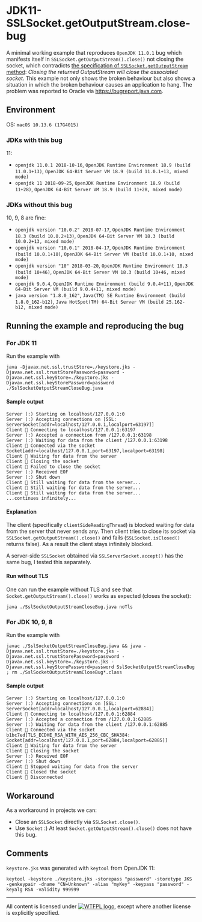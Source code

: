 # JDK11-SSLSocket.getOutputStream.close-bug
A minimal working example that reproduces
```OpenJDK 11.0.1``` bug which manifests itself in ```SSLSocket.getOutputStream().close()``` not closing the socket, which contradicts [the specification of ```SSLSocket.getOutputStream``` method](https://docs.oracle.com/en/java/javase/11/docs/api/java.base/java/net/Socket.html#getOutputStream()): _Closing the returned OutputStream will close the associated socket_. This example not only shows the broken behaviour but also shows a situation in which the broken behaviour causes an application to hang. The problem was reported to Oracle via https://bugreport.java.com.

## Environment
OS: ```macOS 10.13.6 (17G4015)```
### JDKs with this bug
11:
* ```openjdk 11.0.1 2018-10-16```, ```OpenJDK Runtime Environment 18.9 (build 11.0.1+13)```, ```OpenJDK 64-Bit Server VM 18.9 (build 11.0.1+13, mixed mode)```
* ```openjdk 11 2018-09-25```, ```OpenJDK Runtime Environment 18.9 (build 11+28)```, ```OpenJDK 64-Bit Server VM 18.9 (build 11+28, mixed mode)```
### JDKs without this bug
10, 9, 8 are fine:
* ```openjdk version "10.0.2" 2018-07-17```, ```OpenJDK Runtime Environment 18.3 (build 10.0.2+13)```, ```OpenJDK 64-Bit Server VM 18.3 (build 10.0.2+13, mixed mode)```
* ```openjdk version "10.0.1" 2018-04-17```, ```OpenJDK Runtime Environment (build 10.0.1+10)```, ```OpenJDK 64-Bit Server VM (build 10.0.1+10, mixed mode)```
* ```openjdk version "10" 2018-03-20```, ```OpenJDK Runtime Environment 18.3 (build 10+46)```, ```OpenJDK 64-Bit Server VM 18.3 (build 10+46, mixed mode)```
* ```openjdk 9.0.4```, ```OpenJDK Runtime Environment (build 9.0.4+11)```, ```OpenJDK 64-Bit Server VM (build 9.0.4+11, mixed mode)```
* ```java version "1.8.0_162"```, ```Java(TM) SE Runtime Environment (build 1.8.0_162-b12)```, ```Java HotSpot(TM) 64-Bit Server VM (build 25.162-b12, mixed mode)```

## Running the example and reproducing the bug
### For JDK 11
Run the example with
```
java -Djavax.net.ssl.trustStore=./keystore.jks -Djavax.net.ssl.trustStorePassword=password -Djavax.net.ssl.keyStore=./keystore.jks -Djavax.net.ssl.keyStorePassword=password ./SslSocketOutputStreamCloseBug.java
```
#### Sample output
```
Server (:) Starting on localhost/127.0.0.1:0
Server (:) Accepting connections on [SSL: ServerSocket[addr=localhost/127.0.0.1,localport=63197]]
Client 🔌 Connecting to localhost/127.0.0.1:63197
Server (:) Accepted a connection from /127.0.0.1:63198
Server (:) Waiting for data from the client /127.0.0.1:63198
Client 🔌 Connected via the socket Socket[addr=localhost/127.0.0.1,port=63197,localport=63198]
Client 🔌 Waiting for data from the server
Client 🔌 Closing the socket
Client 🔌 Failed to close the socket
Server (:) Received EOF
Server (:) Shut down
Client 🔌 Still waiting for data from the server...
Client 🔌 Still waiting for data from the server...
Client 🔌 Still waiting for data from the server...
...continues infinitely...
```
#### Explanation
The client (specifically ```clientSideReadingThread```) is blocked waiting for data from the server that never sends any. Then client tries to close its socket via ```SSLSocket.getOutputStream().close()``` and fails (```SSLSocket.isClosed()``` returns false). As a result the client stays infinitely blocked.

A server-side ```SSLSocket``` obtained via ```SSLServerSocket.accept()``` has the same bug, I tested this separately.
#### Run without TLS
One can run the example without TLS and see that ```Socket.getOutputStream().close()``` works as expected (closes the socket):
```
java ./SslSocketOutputStreamCloseBug.java noTls
```

### For JDK 10, 9, 8
Run the example with
```
javac ./SslSocketOutputStreamCloseBug.java && java -Djavax.net.ssl.trustStore=./keystore.jks -Djavax.net.ssl.trustStorePassword=password -Djavax.net.ssl.keyStore=./keystore.jks -Djavax.net.ssl.keyStorePassword=password SslSocketOutputStreamCloseBug ; rm ./SslSocketOutputStreamCloseBug*.class
```
#### Sample output
```
Server (:) Starting on localhost/127.0.0.1:0
Server (:) Accepting connections on [SSL: ServerSocket[addr=localhost/127.0.0.1,localport=62884]]
Client 🔌 Connecting to localhost/127.0.0.1:62884
Server (:) Accepted a connection from /127.0.0.1:62885
Server (:) Waiting for data from the client /127.0.0.1:62885
Client 🔌 Connected via the socket b1bc7ed[TLS_ECDHE_RSA_WITH_AES_256_CBC_SHA384: Socket[addr=localhost/127.0.0.1,port=62884,localport=62885]]
Client 🔌 Waiting for data from the server
Client 🔌 Closing the socket
Server (:) Received EOF
Server (:) Shut down
Client 🔌 Stopped waiting for data from the server
Client 🔌 Closed the socket
Client 🔌 Disconnected
```

## Workaround
As a workaround in projects we can:
* Close an ```SSLSocket``` directly via ```SSLSocket.close()```.
* Use ```Socket``` :)  At least ```Socket.getOutputStream().close()``` does not have this bug.

## Comments
```keystore.jks``` was generated with ```keytool``` from OpenJDK 11:
```
keytool -keystore ./keystore.jks -storepass "password" -storetype JKS -genkeypair -dname "CN=Unknown" -alias "myKey" -keypass "password" -keyalg RSA -validity 999999
```

---

All content is licensed under [![WTFPL logo](http://www.wtfpl.net/wp-content/uploads/2012/12/wtfpl-badge-2.png)](http://www.wtfpl.net/),
except where another license is explicitly specified.
